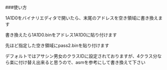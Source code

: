 
###使い方


1A1D0をバイナリエディタで開いたら、末尾のアドレスを空き領域に書き換えます

書き換えたら1A1D0.binをアドレス1A1D0に貼り付けます

先ほど指定した空き領域にpass2.binを貼り付けます

デフォルトではアサシン男女のクラスIDに設定されておりますが、4クラス分なら楽に付け替え出来ると思うので、asmを参考にして書き換えて下さい